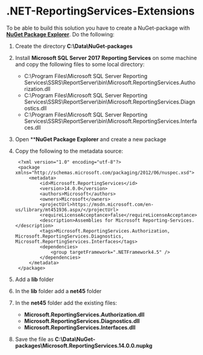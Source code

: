 # .NET-ReportingServices-Extensions

To be able to build this solution you have to create a NuGet-package with [**NuGet Package Explorer**](https://github.com/NuGetPackageExplorer/NuGetPackageExplorer). Do the following:
1. Create the directory **C:\Data\NuGet-packages**
2. Install **Microsoft SQL Server 2017 Reporting Services** on some machine and copy the following files to some local directory:
   - C:\Program Files\Microsoft SQL Server Reporting Services\SSRS\ReportServer\bin\Microsoft.ReportingServices.Authorization.dll
   - C:\Program Files\Microsoft SQL Server Reporting Services\SSRS\ReportServer\bin\Microsoft.ReportingServices.Diagnostics.dll
   - C:\Program Files\Microsoft SQL Server Reporting Services\SSRS\ReportServer\bin\Microsoft.ReportingServices.Interfaces.dll
3. Open ****NuGet Package Explorer** and create a new package
4. Copy the following to the metadata source:

        <?xml version="1.0" encoding="utf-8"?>
        <package xmlns="http://schemas.microsoft.com/packaging/2012/06/nuspec.xsd">
            <metadata>
                <id>Microsoft.ReportingServices</id>
                <version>14.0.0</version>
                <authors>Microsoft</authors>
                <owners>Microsoft</owners>
                <projectUrl>https://msdn.microsoft.com/en-us/library/mt451936.aspx/</projectUrl>
                <requireLicenseAcceptance>false</requireLicenseAcceptance>
                <description>Assemblies for Microsoft Reporting-Services.</description>
                <tags>Microsoft.ReportingServices.Authorization, Microsoft.ReportingServices.Diagnostics, Microsoft.ReportingServices.Interfaces</tags>
                <dependencies>
                    <group targetFramework=".NETFramework4.5" />
                </dependencies>
            </metadata>
        </package>

5. Add a **lib** folder
6. In the **lib** folder add a **net45** folder
7. In the **net45** folder add the existing files:
   - **Microsoft.ReportingServices.Authorization.dll**
   - **Microsoft.ReportingServices.Diagnostics.dll**
   - **Microsoft.ReportingServices.Interfaces.dll**
8. Save the file as **C:\Data\NuGet-packages\Microsoft.ReportingServices.14.0.0.nupkg**